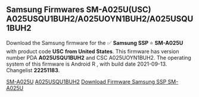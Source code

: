 <h2>Samsung Firmwares SM-A025U(USC) A025USQU1BUH2/A025UOYN1BUH2/A025USQU1BUH2</h2>
Download the Samsung firmware for the ✅ <strong>Samsung SSP </strong> ⭐ <strong>SM-A025U</strong> with product code <strong>USC</strong> <strong> from United States</strong>. This firmware has version number PDA <strong>A025USQU1BUH2</strong> and CSC A025UOYN1BUH2. The operating system of this firmware is Android R , with build date 2021-09-13. Changelist <strong>22251183</strong>.


[SM-A025U](https://samfirm.shop/samsung/model/SM-A025U)
[A025USQU1BUH2](https://samfirm.shop/samsung/pda/A025USQU1BUH2)
[Download Firmware Samsung SSP SM-A025U](https://samfirm.shop/samsung/firmware/455522)
